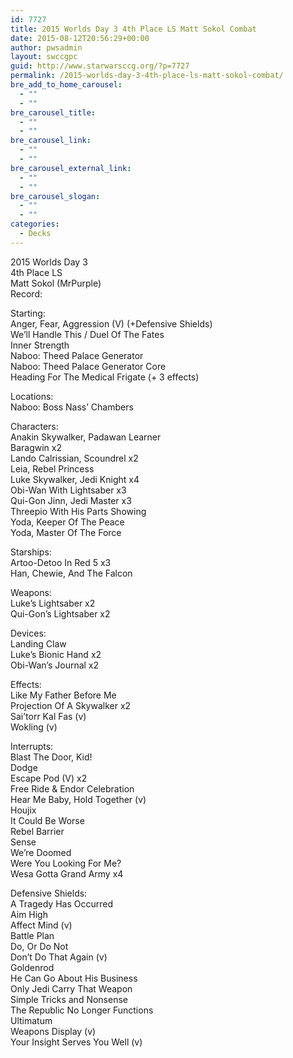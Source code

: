 ```yaml
---
id: 7727
title: 2015 Worlds Day 3 4th Place LS Matt Sokol Combat
date: 2015-08-12T20:56:29+00:00
author: pwsadmin
layout: swccgpc
guid: http://www.starwarsccg.org/?p=7727
permalink: /2015-worlds-day-3-4th-place-ls-matt-sokol-combat/
bre_add_to_home_carousel:
  - ""
  - ""
bre_carousel_title:
  - ""
  - ""
bre_carousel_link:
  - ""
  - ""
bre_carousel_external_link:
  - ""
  - ""
bre_carousel_slogan:
  - ""
  - ""
categories:
  - Decks
---
```

2015 Worlds Day 3  
4th Place LS  
Matt Sokol (MrPurple)  
Record:

Starting:  
Anger, Fear, Aggression (V) (+Defensive Shields)  
We&#8217;ll Handle This / Duel Of The Fates  
Inner Strength  
Naboo: Theed Palace Generator  
Naboo: Theed Palace Generator Core  
Heading For The Medical Frigate (+ 3 effects) 

Locations:  
Naboo: Boss Nass&#8217; Chambers

Characters:  
Anakin Skywalker, Padawan Learner  
Baragwin x2  
Lando Calrissian, Scoundrel x2  
Leia, Rebel Princess  
Luke Skywalker, Jedi Knight x4  
Obi-Wan With Lightsaber x3  
Qui-Gon Jinn, Jedi Master x3  
Threepio With His Parts Showing  
Yoda, Keeper Of The Peace  
Yoda, Master Of The Force

Starships:  
Artoo-Detoo In Red 5 x3  
Han, Chewie, And The Falcon

Weapons:  
Luke&#8217;s Lightsaber x2  
Qui-Gon&#8217;s Lightsaber x2

Devices:  
Landing Claw  
Luke&#8217;s Bionic Hand x2  
Obi-Wan&#8217;s Journal x2

Effects:  
Like My Father Before Me  
Projection Of A Skywalker x2  
Sai&#8217;torr Kal Fas (v)  
Wokling (v)

Interrupts:  
Blast The Door, Kid!  
Dodge  
Escape Pod (V) x2  
Free Ride & Endor Celebration  
Hear Me Baby, Hold Together (v)  
Houjix  
It Could Be Worse  
Rebel Barrier  
Sense  
We&#8217;re Doomed  
Were You Looking For Me?  
Wesa Gotta Grand Army x4

Defensive Shields:  
A Tragedy Has Occurred  
Aim High  
Affect Mind (v)  
Battle Plan  
Do, Or Do Not  
Don&#8217;t Do That Again (v)  
Goldenrod  
He Can Go About His Business  
Only Jedi Carry That Weapon  
Simple Tricks and Nonsense  
The Republic No Longer Functions  
Ultimatum  
Weapons Display (v)  
Your Insight Serves You Well (v)